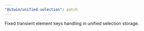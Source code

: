 ```yaml
---
"@itwin/unified-selection": patch
---
```


Fixed transient element keys handling in unified selection storage.
